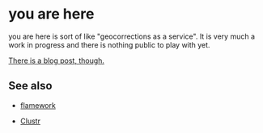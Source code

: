 you are here
==

you are here is sort of like "geocorrections as a service". It is very much a work in progress and there is nothing public to play with yet. 

[There is a blog post, though.](http://www.aaronland.info/weblog/2013/02/03/reality/#youarehere)

See also
--

* [flamework](https://github.com/exflickr/flamework)

* [Clustr](https://github.com/straup/Clustr)
